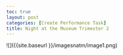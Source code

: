 ```yaml
---
toc: true
layout: post
categories: [Create Performance Task]
title: Night at the Museum Trimester 2
---
```

<html>
![]({{site.baseurl }}/imagesnatm/image1.png)
</html>
